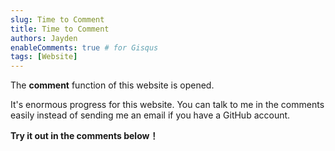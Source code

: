 ```yaml
---
slug: Time to Comment
title: Time to Comment
authors: Jayden
enableComments: true # for Gisqus
tags: [Website]
---
```


The **comment** function of this website is opened. 

It's enormous progress for this website. You can talk to me in the comments easily instead of sending me an email if you have a GitHub account.

**Try it out in the comments below！**